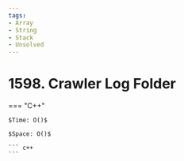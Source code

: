 ```yaml
---
tags:
- Array
- String
- Stack
- Unsolved
---
```



# 1598. Crawler Log Folder

=== "C++"

    $Time: O()$

    $Space: O()$

    ``` c++
    ```